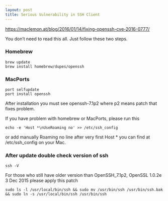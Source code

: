 ```yaml
---
layout: post
title: Serious Vulnerability in SSH Client
---
```

https://maclemon.at/blog/2016/01/14/fixing-openssh-cve-2016-0777/

You don’t need to read this all. Just follow these two steps.


### Homebrew
    brew update
    brew install homebrew/dupes/openssh

### MacPorts
    port selfupdate
    port install openssh

After installation you must see openssh-7.1p2 where p2 means patch that fixes problem.

If you have problem with homebrew or MacPorts, please run this

    echo -e 'Host *\nUseRoaming no' >> /etc/ssh_config

or add manually Roaming no line after very first Host * you can find at /etc/ssh_config on your Mac.

### After update double check version of ssh
    ssh -V

For those who still have older version than OpenSSH_7.1p2, OpenSSL 1.0.2e 3 Dec 2015
please apply this patch

    sudo ls -l /usr/local/bin/ssh && sudo mv /usr/bin/ssh /usr/bin/ssh.bak && sudo ln -s /usr/local/bin/ssh /usr/bin/ssh
